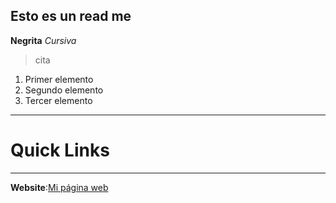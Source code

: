 Esto es un read me
---
**Negrita**
*Cursiva*
> cita
1. Primer elemento
2. Segundo elemento
3. Tercer elemento
---
# Quick Links #
---------
**Website**:[Mi página web](https://alvaroroobles.github.io)
